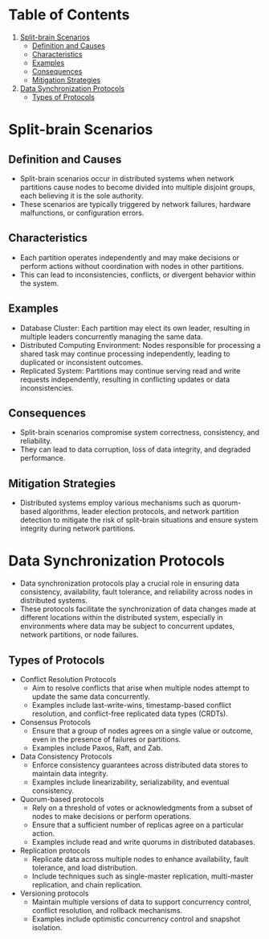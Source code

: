 # Table of Contents

1. [Split-brain Scenarios](#split-brain-scenarios)
   - [Definition and Causes](#definition-and-causes)
   - [Characteristics](#characteristics)
   - [Examples](#examples)
   - [Consequences](#consequences)
   - [Mitigation Strategies](#mitigation-strategies)
2. [Data Synchronization Protocols](#data-synchronization-protocols)
   - [Types of Protocols](#types-of-protocols)

# Split-brain Scenarios

## Definition and Causes

- Split-brain scenarios occur in distributed systems when network partitions cause nodes to become divided into multiple disjoint groups, each believing it is the sole authority.
- These scenarios are typically triggered by network failures, hardware malfunctions, or configuration errors.

## Characteristics

- Each partition operates independently and may make decisions or perform actions without coordination with nodes in other partitions.
- This can lead to inconsistencies, conflicts, or divergent behavior within the system.

## Examples

- Database Cluster: Each partition may elect its own leader, resulting in multiple leaders concurrently managing the same data.
- Distributed Computing Environment: Nodes responsible for processing a shared task may continue processing independently, leading to duplicated or inconsistent outcomes.
- Replicated System: Partitions may continue serving read and write requests independently, resulting in conflicting updates or data inconsistencies.

## Consequences

- Split-brain scenarios compromise system correctness, consistency, and reliability.
- They can lead to data corruption, loss of data integrity, and degraded performance.

## Mitigation Strategies

- Distributed systems employ various mechanisms such as quorum-based algorithms, leader election protocols, and network partition detection to mitigate the risk of split-brain situations and ensure system integrity during network partitions.

# Data Synchronization Protocols

- Data synchronization protocols play a crucial role in ensuring data consistency, availability, fault tolerance, and reliability across nodes in distributed systems.
- These protocols facilitate the synchronization of data changes made at different locations within the distributed system, especially in environments where data may be subject to concurrent updates, network partitions, or node failures.

## Types of Protocols

- Conflict Resolution Protocols
  - Aim to resolve conflicts that arise when multiple nodes attempt to update the same data concurrently.
  - Examples include last-write-wins, timestamp-based conflict resolution, and conflict-free replicated data types (CRDTs).
- Consensus Protocols
  - Ensure that a group of nodes agrees on a single value or outcome, even in the presence of failures or partitions.
  - Examples include Paxos, Raft, and Zab.
- Data Consistency Protocols
  - Enforce consistency guarantees across distributed data stores to maintain data integrity.
  - Examples include linearizability, serializability, and eventual consistency.
- Quorum-based protocols
  - Rely on a threshold of votes or acknowledgments from a subset of nodes to make decisions or perform operations.
  - Ensure that a sufficient number of replicas agree on a particular action.
  - Examples include read and write quorums in distributed databases.
- Replication protocols
  - Replicate data across multiple nodes to enhance availability, fault tolerance, and load distribution.
  - Include techniques such as single-master replication, multi-master replication, and chain replication.
- Versioning protocols
  - Maintain multiple versions of data to support concurrency control, conflict resolution, and rollback mechanisms.
  - Examples include optimistic concurrency control and snapshot isolation.
